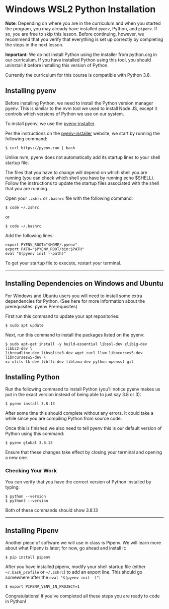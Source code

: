 # Windows WSL2 Python Installation

**Note**: Depending on where you are in the curriculum and when you started the
program, you may already have installed `pyenv`, Python, and `pipenv`. If so,
you are free to skip this lesson. Before continuing, however, we recommend that
you verify that everything is set up correctly by completing the steps in the
next lesson.

**Important**: We do not install Python using the installer from python.org in
our curriculum. If you have installed Python using this tool, you should
uninstall it before installing this version of Python.

Currently the curriculum for this course is compatible with Python 3.8.

## Installing pyenv

Before installing Python, we need to install the Python version manager pyenv.
This is similar to the nvm tool we used to install Node.JS, except it controls
which versions of Python we use on our system.

To install pyenv, we use the [pyenv-installer][].

Per the instructions on the [pyenv-installer][] website, we start by running the
following command:

```console
$ curl https://pyenv.run | bash
```

[pyenv-installer]: https://github.com/pyenv/pyenv-installer

Unlike nvm, pyenv does not automatically add its startup lines to your shell
startup file.

The files that you have to change will depend on which shell you are running
(you can check which shell you have by running echo $SHELL). Follow the
instructions to update the startup files associated with the shell that you are
running.

Open your `.zshrc` or `.bashrc` file with the following command:

```console
$ code ~/.zshrc
```

or

```console
$ code ~/.bashrc
```

Add the following lines:

```text
export PYENV_ROOT="$HOME/.pyenv"
export PATH="$PYENV_ROOT/bin:$PATH"
eval "$(pyenv init --path)"
```

To get your startup file to execute, restart your terminal.

---

## Installing Dependencies on Windows and Ubuntu

For Windows and Ubuntu users you will need to install some extra dependencies
for Python. (See here for more information about the prerequisites: pyenv
Prerequisites)

First run this command to update your apt repositories:

```console
$ sudo apt update
```

Next, run this command to install the packages listed on the pyenv:

```console
$ sudo apt-get install -y build-essential libssl-dev zlib1g-dev libbz2-dev \
libreadline-dev libsqlite3-dev wget curl llvm libncurses5-dev libncursesw5-dev \
xz-utils tk-dev libffi-dev liblzma-dev python-openssl git
```

## Installing Python

Run the following command to install Python (you'll notice pyenv makes us put in
the exact version instead of being able to just say 3.8 or 3):

```console
$ pyenv install 3.8.13
```

After some time this should complete without any errors. It could take a while
since you are compiling Python from source code.

Once this is finished we also need to tell pyenv this is our default version of
Python using this command:

```console
$ pyenv global 3.8.13
```

Ensure that these changes take effect by closing your terminal and opening a new
one.

### Checking Your Work

You can verify that you have the correct version of Python installed by typing:

```console
$ python --version
$ python3 --version
```

Both of these commands should show 3.8.13

---

## Installing Pipenv

Another piece of software we will use in class is Pipenv. We will learn more
about what Pipenv is later; for now, go ahead and install it:

```console
$ pip install pipenv
```

After you have installed pipenv, modify your shell startup file (either
`~/.bash_profile` or `~/.zshrc`) to add an export line. This should go somewhere
after the `eval "$(pyenv init -)"`:

```console
$ export PIPENV_VENV_IN_PROJECT=1
```

Congratulations! If you've completed all these steps you are ready to code in
Python!
